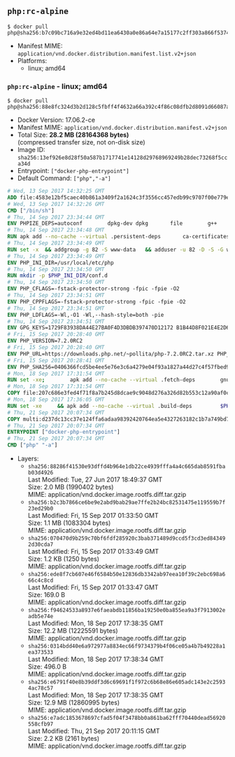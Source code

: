 ## `php:rc-alpine`

```console
$ docker pull php@sha256:b7c09bc716a9e32ed4bd11ea6430a0e86a64e7a15177c2ff303a866f537459d4
```

-	Manifest MIME: `application/vnd.docker.distribution.manifest.list.v2+json`
-	Platforms:
	-	linux; amd64

### `php:rc-alpine` - linux; amd64

```console
$ docker pull php@sha256:88e8fc324d3b2d128c5fbff4f4632a66a392c4f86c08dfb2d8091d66087a1c05
```

-	Docker Version: 17.06.2-ce
-	Manifest MIME: `application/vnd.docker.distribution.manifest.v2+json`
-	Total Size: **28.2 MB (28164368 bytes)**  
	(compressed transfer size, not on-disk size)
-	Image ID: `sha256:13ef926e8d28f50a587b1717741e14128d29768969249b28dec73268f5cca34d`
-	Entrypoint: `["docker-php-entrypoint"]`
-	Default Command: `["php","-a"]`

```dockerfile
# Wed, 13 Sep 2017 14:32:25 GMT
ADD file:4583e12bf5caec40b861a3409f2a1624c3f3556cc457edb99c9707f00e779e45 in / 
# Wed, 13 Sep 2017 14:32:26 GMT
CMD ["/bin/sh"]
# Thu, 14 Sep 2017 23:34:44 GMT
ENV PHPIZE_DEPS=autoconf 		dpkg-dev dpkg 		file 		g++ 		gcc 		libc-dev 		make 		pcre-dev 		pkgconf 		re2c
# Thu, 14 Sep 2017 23:34:48 GMT
RUN apk add --no-cache --virtual .persistent-deps 		ca-certificates 		curl 		tar 		xz
# Thu, 14 Sep 2017 23:34:49 GMT
RUN set -x 	&& addgroup -g 82 -S www-data 	&& adduser -u 82 -D -S -G www-data www-data
# Thu, 14 Sep 2017 23:34:49 GMT
ENV PHP_INI_DIR=/usr/local/etc/php
# Thu, 14 Sep 2017 23:34:50 GMT
RUN mkdir -p $PHP_INI_DIR/conf.d
# Thu, 14 Sep 2017 23:34:50 GMT
ENV PHP_CFLAGS=-fstack-protector-strong -fpic -fpie -O2
# Thu, 14 Sep 2017 23:34:51 GMT
ENV PHP_CPPFLAGS=-fstack-protector-strong -fpic -fpie -O2
# Thu, 14 Sep 2017 23:34:51 GMT
ENV PHP_LDFLAGS=-Wl,-O1 -Wl,--hash-style=both -pie
# Thu, 14 Sep 2017 23:34:51 GMT
ENV GPG_KEYS=1729F83938DA44E27BA0F4D3DBDB397470D12172 B1B44D8F021E4E2D6021E995DC9FF8D3EE5AF27F
# Fri, 15 Sep 2017 20:28:40 GMT
ENV PHP_VERSION=7.2.0RC2
# Fri, 15 Sep 2017 20:28:40 GMT
ENV PHP_URL=https://downloads.php.net/~pollita/php-7.2.0RC2.tar.xz PHP_ASC_URL=https://downloads.php.net/~pollita/php-7.2.0RC2.tar.xz.asc
# Fri, 15 Sep 2017 20:28:41 GMT
ENV PHP_SHA256=0406366fcd5be4ee5e76e3c6a4279e04f93a1827a44d27c4f57fbed9e01cd281 PHP_MD5=
# Mon, 18 Sep 2017 17:31:54 GMT
RUN set -xe; 		apk add --no-cache --virtual .fetch-deps 		gnupg 		openssl 	; 		mkdir -p /usr/src; 	cd /usr/src; 		wget -O php.tar.xz "$PHP_URL"; 		if [ -n "$PHP_SHA256" ]; then 		echo "$PHP_SHA256 *php.tar.xz" | sha256sum -c -; 	fi; 	if [ -n "$PHP_MD5" ]; then 		echo "$PHP_MD5 *php.tar.xz" | md5sum -c -; 	fi; 		if [ -n "$PHP_ASC_URL" ]; then 		wget -O php.tar.xz.asc "$PHP_ASC_URL"; 		export GNUPGHOME="$(mktemp -d)"; 		for key in $GPG_KEYS; do 			gpg --keyserver ha.pool.sks-keyservers.net --recv-keys "$key"; 		done; 		gpg --batch --verify php.tar.xz.asc php.tar.xz; 		rm -rf "$GNUPGHOME"; 	fi; 		apk del .fetch-deps
# Mon, 18 Sep 2017 17:31:54 GMT
COPY file:207c686e3fed4f71f8a7b245d8dcae9c9048d276a326d82b553c12a90af0c0ca in /usr/local/bin/ 
# Mon, 18 Sep 2017 17:36:05 GMT
RUN set -xe 	&& apk add --no-cache --virtual .build-deps 		$PHPIZE_DEPS 		coreutils 		curl-dev 		libedit-dev 		libxml2-dev 		openssl-dev 		sqlite-dev 		&& export CFLAGS="$PHP_CFLAGS" 		CPPFLAGS="$PHP_CPPFLAGS" 		LDFLAGS="$PHP_LDFLAGS" 	&& docker-php-source extract 	&& cd /usr/src/php 	&& gnuArch="$(dpkg-architecture --query DEB_BUILD_GNU_TYPE)" 	&& ./configure 		--build="$gnuArch" 		--with-config-file-path="$PHP_INI_DIR" 		--with-config-file-scan-dir="$PHP_INI_DIR/conf.d" 				--disable-cgi 				--enable-ftp 		--enable-mbstring 		--enable-mysqlnd 				--with-curl 		--with-libedit 		--with-openssl 		--with-zlib 				--with-pcre-regex=/usr 				$PHP_EXTRA_CONFIGURE_ARGS 	&& make -j "$(nproc)" 	&& make install 	&& { find /usr/local/bin /usr/local/sbin -type f -perm +0111 -exec strip --strip-all '{}' + || true; } 	&& make clean 	&& cd / 	&& docker-php-source delete 		&& runDeps="$( 		scanelf --needed --nobanner --recursive /usr/local 			| awk '{ gsub(/,/, "\nso:", $2); print "so:" $2 }' 			| sort -u 			| xargs -r apk info --installed 			| sort -u 	)" 	&& apk add --no-cache --virtual .php-rundeps $runDeps 		&& apk del .build-deps 		&& pecl update-channels 	&& rm -rf /tmp/pear ~/.pearrc
# Thu, 21 Sep 2017 20:07:34 GMT
COPY multi:d237dc13cc37e124ffa6adaa98392420764ea5e4327263182c1b7a749bd736fa in /usr/local/bin/ 
# Thu, 21 Sep 2017 20:07:34 GMT
ENTRYPOINT ["docker-php-entrypoint"]
# Thu, 21 Sep 2017 20:07:34 GMT
CMD ["php" "-a"]
```

-	Layers:
	-	`sha256:88286f41530e93dffd4b964e1db22ce4939fffa4a4c665dab8591fbab03d4926`  
		Last Modified: Tue, 27 Jun 2017 18:49:37 GMT  
		Size: 2.0 MB (1990402 bytes)  
		MIME: application/vnd.docker.image.rootfs.diff.tar.gzip
	-	`sha256:b2c3b7866ce6be9e2abd9bab29ae7ffe2b24bc82531475e119559b7f23ed29b0`  
		Last Modified: Fri, 15 Sep 2017 01:33:50 GMT  
		Size: 1.1 MB (1083304 bytes)  
		MIME: application/vnd.docker.image.rootfs.diff.tar.gzip
	-	`sha256:070470d9b259c70bf6fdf285920c3bab371489d9ccd5f3cd3ed843492d30cda7`  
		Last Modified: Fri, 15 Sep 2017 01:33:49 GMT  
		Size: 1.2 KB (1250 bytes)  
		MIME: application/vnd.docker.image.rootfs.diff.tar.gzip
	-	`sha256:ede8f7cb607e46f6584b50e12836db3342ab97eea10f39c2ebc698a666c4c8cd`  
		Last Modified: Fri, 15 Sep 2017 01:33:47 GMT  
		Size: 169.0 B  
		MIME: application/vnd.docker.image.rootfs.diff.tar.gzip
	-	`sha256:f94624533a8937e6faeabdb11856ba19250e0ba855ea9a3f7913002eadb5e74e`  
		Last Modified: Mon, 18 Sep 2017 17:38:35 GMT  
		Size: 12.2 MB (12225591 bytes)  
		MIME: application/vnd.docker.image.rootfs.diff.tar.gzip
	-	`sha256:0314bdd40e6a972977a8834ec66f9734379b4f06ce05a4b7b49228a1ea373533`  
		Last Modified: Mon, 18 Sep 2017 17:38:34 GMT  
		Size: 496.0 B  
		MIME: application/vnd.docker.image.rootfs.diff.tar.gzip
	-	`sha256:e6791f40e8b39ddf3d6c69691f1f972c6b68e86e605adc143e2c25934ac78c57`  
		Last Modified: Mon, 18 Sep 2017 17:38:35 GMT  
		Size: 12.9 MB (12860995 bytes)  
		MIME: application/vnd.docker.image.rootfs.diff.tar.gzip
	-	`sha256:e7adc1853678697cfad5f04f3478bb0a861ba62fff70440dead56920558cfb97`  
		Last Modified: Thu, 21 Sep 2017 20:11:15 GMT  
		Size: 2.2 KB (2161 bytes)  
		MIME: application/vnd.docker.image.rootfs.diff.tar.gzip
